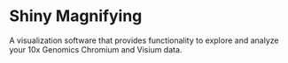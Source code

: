 # Shiny Magnifying

A visualization software that provides functionality to explore and analyze your 10x Genomics Chromium and Visium data.